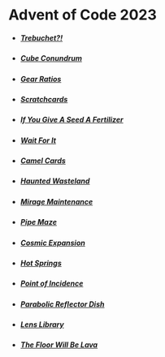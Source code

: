 # Advent of Code 2023

* ##### [Trebuchet?!](https://github.com/iliyaYanev/advent-of-code-2023/tree/master/src/main/java/day_1)
* ##### [Cube Conundrum](https://github.com/iliyaYanev/advent-of-code-2023/tree/master/src/main/java/day_2)
* ##### [Gear Ratios](https://github.com/iliyaYanev/advent-of-code-2023/tree/master/src/main/java/day_3)
* ##### [Scratchcards](https://github.com/iliyaYanev/advent-of-code-2023/tree/master/src/main/java/day_4)
* ##### [If You Give A Seed A Fertilizer](https://github.com/iliyaYanev/advent-of-code-2023/tree/master/src/main/java/day_5)
* ##### [Wait For It](https://github.com/iliyaYanev/advent-of-code-2023/tree/master/src/main/java/day_6)
* ##### [Camel Cards](https://github.com/iliyaYanev/advent-of-code-2023/tree/master/src/main/java/day_7)
* ##### [Haunted Wasteland](https://github.com/iliyaYanev/advent-of-code-2023/tree/master/src/main/java/day_8)
* ##### [Mirage Maintenance](https://github.com/iliyaYanev/advent-of-code-2023/tree/master/src/main/java/day_9)
* ##### [Pipe Maze](https://github.com/iliyaYanev/advent-of-code-2023/tree/master/src/main/java/day_10)
* ##### [Cosmic Expansion](https://github.com/iliyaYanev/advent-of-code-2023/tree/master/src/main/java/day_11)
* ##### [Hot Springs](https://github.com/iliyaYanev/advent-of-code-2023/tree/master/src/main/java/day_12)
* ##### [Point of Incidence](https://github.com/iliyaYanev/advent-of-code-2023/tree/master/src/main/java/day_13)
* ##### [Parabolic Reflector Dish](https://github.com/iliyaYanev/advent-of-code-2023/tree/master/src/main/java/day_14)
* ##### [Lens Library](https://github.com/iliyaYanev/advent-of-code-2023/tree/master/src/main/java/day_15)
* ##### [The Floor Will Be Lava](https://github.com/iliyaYanev/advent-of-code-2023/tree/master/src/main/java/day_16)
